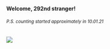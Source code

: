 #### Welcome, 292nd stranger!

###### <sup>P.S. counting started approximately in 10.01.21</sup>

<img src="https://kraftwerk28.pp.ua/vcnt.png"></img>
